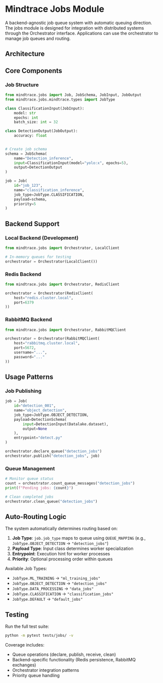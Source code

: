# Mindtrace Jobs Module

A backend-agnostic job queue system with automatic queuing direction.
The jobs module is designed for integration with distributed systems through the Orchestrator interface. Applications can use the orchestrator to manage job queues and routing.

## Architecture 

## Core Components

### Job Structure

```python
from mindtrace.jobs import Job, JobSchema, JobInput, JobOutput
from mindtrace.jobs.mindtrace.types import JobType

class ClassificationInput(JobInput):
    model: str
    epochs: int
    batch_size: int = 32

class DetectionOutput(JobOutput):
    accuracy: float
    

# Create job schema
schema = JobSchema(
    name="Detection_inference",
    input=ClassificationInput(model="yolo:x", epochs=5),
    output=DetectionOutput
)

job = Job(
    id="job_123",
    name="classification_inference",
    job_type=JobType.CLASSIFICATION,
    payload=schema,
    priority=5
)
```
## Backend Support

### Local Backend (Development)
```python
from mindtrace.jobs import Orchestrator, LocalClient

# In-memory queues for testing
orchestrator = Orchestrator(LocalClient())
```

### Redis Backend
```python
from mindtrace.jobs import Orchestrator, RedisClient

orchestrator = Orchestrator(RedisClient(
    host="redis.cluster.local",
    port=6379
))
```

### RabbitMQ Backend
```python
from mindtrace.jobs import Orchestrator, RabbitMQClient

orchestrator = Orchestrator(RabbitMQClient(
    host="rabbitmq.cluster.local",
    port=5672,
    username="...",
    password="..."
))
```

## Usage Patterns

### Job Publishing
```python
job = Job(
    id="detection_001",
    name="object_detection",
    job_type=JobType.OBJECT_DETECTION,
    payload=DetectionSchema(
        input=DetectionInput(Datalake.dataset),
        output=None
    ),
    entrypoint="detect.py"
)

orchestrator.declare_queue("detection_jobs")
orchestrator.publish("detection_jobs", job)
```



### Queue Management
```python
# Monitor queue status
count = orchestrator.count_queue_messages("detection_jobs")
print(f"Pending jobs: {count}")

# Clean completed jobs
orchestrator.clean_queue("detection_jobs")
```

## Auto-Routing Logic

The system automatically determines routing based on:

1. **Job Type**: `job.job_type` maps to queue using `QUEUE_MAPPING` (e.g., `JobType.OBJECT_DETECTION` → `"detection_jobs"`)
2. **Payload Type**: Input class determines worker specialization
3. **Entrypoint**: Execution hint for worker processes
4. **Priority**: Optional processing order within queues

Available Job Types:
- `JobType.ML_TRAINING` → `"ml_training_jobs"`
- `JobType.OBJECT_DETECTION` → `"detection_jobs"`
- `JobType.DATA_PROCESSING` → `"data_jobs"`
- `JobType.CLASSIFICATION` → `"classification_jobs"`
- `JobType.DEFAULT` → `"default_jobs"`

## Testing

Run the full test suite:
```bash
python -m pytest tests/jobs/ -v
```

Coverage includes:
- Queue operations (declare, publish, receive, clean)
- Backend-specific functionality (Redis persistence, RabbitMQ exchanges)
- Orchestrator integration patterns
- Priority queue handling
